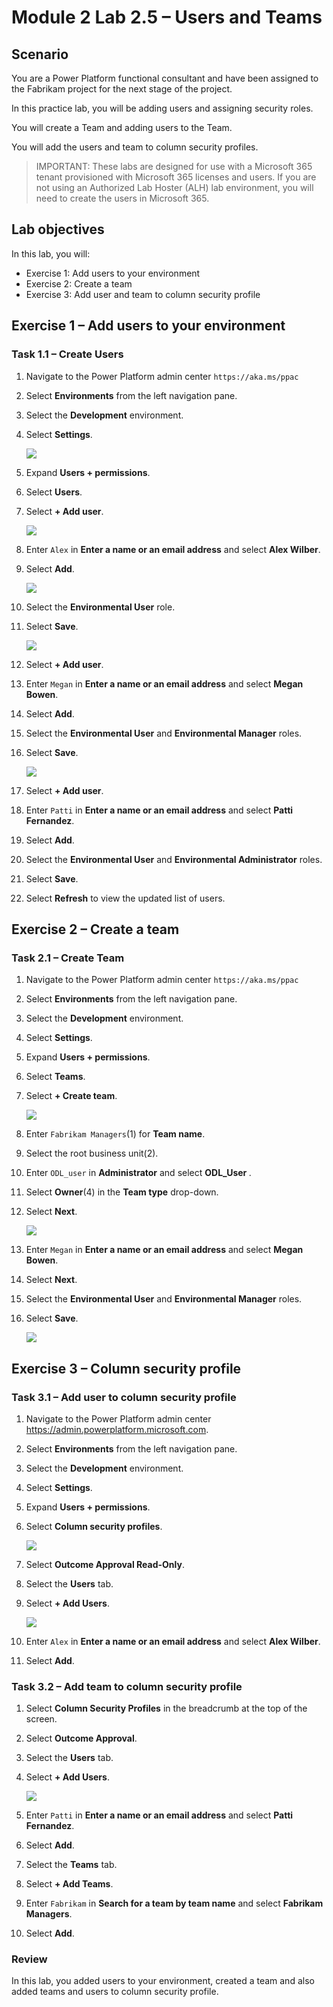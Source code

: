 # Module 2 Lab 2.5 – Users and Teams

## Scenario

You are a Power Platform functional consultant and have been assigned to the Fabrikam project for the next stage of the project.

In this practice lab, you will be adding users and assigning security roles.

You will create a Team and adding users to the Team.

You will add the users and team to column security profiles.

> IMPORTANT: These labs are designed for use with a Microsoft 365 tenant provisioned with Microsoft 365 licenses and users. If you are not using an Authorized Lab Hoster (ALH) lab environment, you will need to create the users in Microsoft 365.

## Lab objectives
In this lab, you will:

+ Exercise 1: Add users to your environment
+ Exercise 2: Create a team
+ Exercise 3: Add user and team to column security profile
  
## Exercise 1 – Add users to your environment

### Task 1.1 – Create Users

1. Navigate to the Power Platform admin center `https://aka.ms/ppac`

1. Select **Environments** from the left navigation pane.

1. Select the **Development** environment.

1. Select **Settings**.

    ![](../media/mod-02;lab-05(2).png)

1. Expand **Users + permissions**.

1. Select **Users**.

1. Select **+ Add user**.

    ![](../media/mod-02;lab-05(3).png)

1. Enter `Alex` in **Enter a name or an email address** and select **Alex Wilber**.

1. Select **Add**.

    ![](../media/mod-02;lab-05(4).png)

1. Select the **Environmental User** role.

1. Select **Save**.

    ![](../media/mod-02;lab-05(5).png)

1. Select **+ Add user**.

1. Enter `Megan` in **Enter a name or an email address** and select **Megan Bowen**.

1. Select **Add**.

1. Select the **Environmental User** and **Environmental Manager** roles.

1. Select **Save**.

    ![](../media/mod-02;lab-05(6).png)

1. Select **+ Add user**.

1. Enter `Patti` in **Enter a name or an email address** and select **Patti Fernandez**.

1. Select **Add**.

1. Select the **Environmental User** and **Environmental Administrator** roles.

1. Select **Save**.

1. Select **Refresh** to view the updated list of users.


## Exercise 2 – Create a team

### Task 2.1 – Create Team

1. Navigate to the Power Platform admin center `https://aka.ms/ppac`

1. Select **Environments** from the left navigation pane.

1. Select the **Development** environment.

1. Select **Settings**.

1. Expand **Users + permissions**.

1. Select **Teams**.

1. Select **+ Create team**.

    ![](../media/mod-02;lab-05(7).png)

1. Enter `Fabrikam Managers`(1) for **Team name**.

1. Select the root business unit(2).

1. Enter `ODL_user` in **Administrator** and select **ODL_User <inject key="DeploymentID"></inject>**.

1. Select **Owner**(4) in the **Team type** drop-down.

1. Select **Next**.

    ![](../media/mod-02;lab-05(8).png)

1. Enter `Megan` in **Enter a name or an email address** and select **Megan Bowen**.

1. Select **Next**.

1. Select the **Environmental User** and **Environmental Manager** roles.

1. Select **Save**.

    ![](../media/mod-02;lab-05(9).png)


## Exercise 3 – Column security profile

### Task 3.1 – Add user to column security profile

1. Navigate to the Power Platform admin center <https://admin.powerplatform.microsoft.com>.

1. Select **Environments** from the left navigation pane.

1. Select the **Development** environment.

1. Select **Settings**.

1. Expand **Users + permissions**.

1. Select **Column security profiles**.

    ![](../media/mod-02;lab-05(10).png)

1. Select **Outcome Approval Read-Only**.

1. Select the **Users** tab.

1. Select **+ Add Users**.

    ![](../media/mod-02;lab-05(11).png)

1. Enter `Alex` in **Enter a name or an email address** and select **Alex Wilber**.

1. Select **Add**.


### Task 3.2 – Add team to column security profile

1. Select **Column Security Profiles** in the breadcrumb at the top of the screen.

1. Select **Outcome Approval**.

1. Select the **Users** tab.

1. Select **+ Add Users**.

    ![](../media/mod-02;lab-05(11).png)

1. Enter `Patti` in **Enter a name or an email address** and select **Patti Fernandez**.

1. Select **Add**.

1. Select the **Teams** tab.

1. Select **+ Add Teams**.

1. Enter `Fabrikam` in **Search for a team by team name** and select **Fabrikam Managers**.

1. Select **Add**.

### Review
In this lab, you added users to your environment, created a team and also added teams and users to column security profile.
